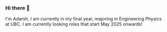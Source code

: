 ### Hi there 👋

I'm Adarsh, I am currently in my final year, majoring in Engineering Physics at UBC. I am currently looking roles that start May 2025 onwards!
